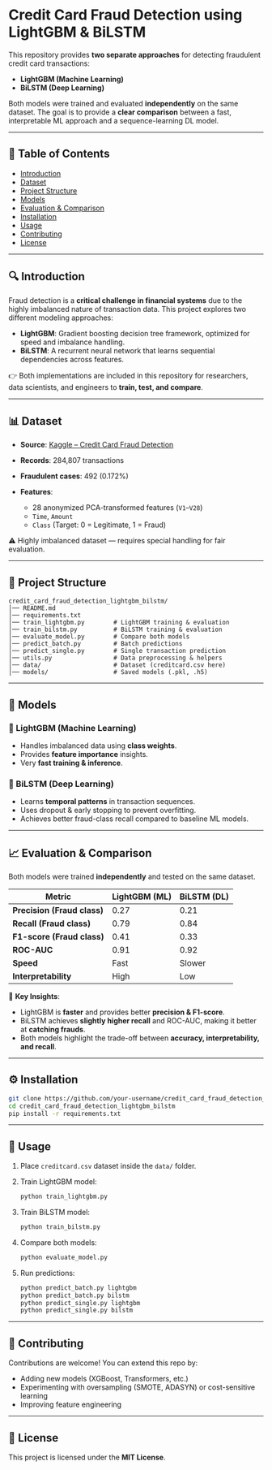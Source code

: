 # Credit Card Fraud Detection using LightGBM & BiLSTM

This repository provides **two separate approaches** for detecting fraudulent credit card transactions:

* **LightGBM (Machine Learning)**
* **BiLSTM (Deep Learning)**

Both models were trained and evaluated **independently** on the same dataset.
The goal is to provide a **clear comparison** between a fast, interpretable ML approach and a sequence-learning DL model.

---

## 📌 Table of Contents

* [Introduction](#introduction)
* [Dataset](#dataset)
* [Project Structure](#project-structure)
* [Models](#models)
* [Evaluation & Comparison](#evaluation--comparison)
* [Installation](#installation)
* [Usage](#usage)
* [Contributing](#contributing)
* [License](#license)

---

## 🔍 Introduction

Fraud detection is a **critical challenge in financial systems** due to the highly imbalanced nature of transaction data.
This project explores two different modeling approaches:

* **LightGBM**: Gradient boosting decision tree framework, optimized for speed and imbalance handling.
* **BiLSTM**: A recurrent neural network that learns sequential dependencies across features.

👉 Both implementations are included in this repository for researchers, data scientists, and engineers to **train, test, and compare**.

---

## 📊 Dataset

* **Source**: [Kaggle – Credit Card Fraud Detection](https://www.kaggle.com/mlg-ulb/creditcardfraud)
* **Records**: 284,807 transactions
* **Fraudulent cases**: 492 (0.172%)
* **Features**:

  * 28 anonymized PCA-transformed features (`V1`–`V28`)
  * `Time`, `Amount`
  * `Class` (Target: 0 = Legitimate, 1 = Fraud)

⚠️ Highly imbalanced dataset — requires special handling for fair evaluation.

---

## 📂 Project Structure

```
credit_card_fraud_detection_lightgbm_bilstm/
│── README.md
│── requirements.txt
│── train_lightgbm.py        # LightGBM training & evaluation
│── train_bilstm.py          # BiLSTM training & evaluation
│── evaluate_model.py        # Compare both models
│── predict_batch.py         # Batch predictions
│── predict_single.py        # Single transaction prediction
│── utils.py                 # Data preprocessing & helpers
│── data/                    # Dataset (creditcard.csv here)
│── models/                  # Saved models (.pkl, .h5)
```

---

## 🤖 Models

### 🔹 LightGBM (Machine Learning)

* Handles imbalanced data using **class weights**.
* Provides **feature importance** insights.
* Very **fast training & inference**.

### 🔹 BiLSTM (Deep Learning)

* Learns **temporal patterns** in transaction sequences.
* Uses dropout & early stopping to prevent overfitting.
* Achieves better fraud-class recall compared to baseline ML models.

---

## 📈 Evaluation & Comparison

Both models were trained **independently** and tested on the same dataset.

| Metric                      | LightGBM (ML) | BiLSTM (DL) |
| --------------------------- | ------------- | ----------- |
| **Precision (Fraud class)** | 0.27          | 0.21        |
| **Recall (Fraud class)**    | 0.79          | 0.84        |
| **F1-score (Fraud class)**  | 0.41          | 0.33        |
| **ROC-AUC**                 | 0.91          | 0.92        |
| **Speed**                   | Fast          | Slower      |
| **Interpretability**        | High          | Low         |

📌 **Key Insights**:

* LightGBM is **faster** and provides better **precision & F1-score**.
* BiLSTM achieves **slightly higher recall** and ROC-AUC, making it better at **catching frauds**.
* Both models highlight the trade-off between **accuracy, interpretability, and recall**.

---

## ⚙️ Installation

```bash
git clone https://github.com/your-username/credit_card_fraud_detection_lightgbm_bilstm.git
cd credit_card_fraud_detection_lightgbm_bilstm
pip install -r requirements.txt
```

---

## 🚀 Usage

1. Place `creditcard.csv` dataset inside the `data/` folder.
2. Train LightGBM model:

   ```bash
   python train_lightgbm.py
   ```
3. Train BiLSTM model:

   ```bash
   python train_bilstm.py
   ```
4. Compare both models:

   ```bash
   python evaluate_model.py
   ```
5. Run predictions:

   ```bash
   python predict_batch.py lightgbm
   python predict_batch.py bilstm
   python predict_single.py lightgbm
   python predict_single.py bilstm
   ```

---

## 🤝 Contributing

Contributions are welcome! You can extend this repo by:

* Adding new models (XGBoost, Transformers, etc.)
* Experimenting with oversampling (SMOTE, ADASYN) or cost-sensitive learning
* Improving feature engineering

---

## 📜 License

This project is licensed under the **MIT License**.

